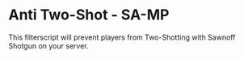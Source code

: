 # Anti Two-Shot - SA-MP

This filterscript will prevent players from Two-Shotting with Sawnoff Shotgun on your server.
